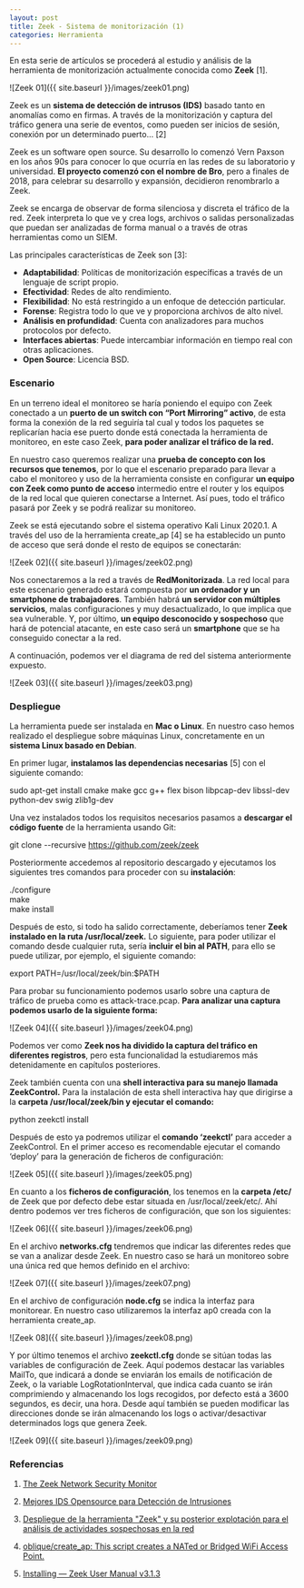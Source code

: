 ```yaml
---
layout: post
title: Zeek - Sistema de monitorización (1)
categories: Herramienta
---
```


En esta serie de artículos se procederá al estudio y análisis de la herramienta de monitorización actualmente conocida como **Zeek** [1].

![Zeek 01]({{ site.baseurl }}/images/zeek01.png)

Zeek es un **sistema de detección de intrusos (IDS)** basado tanto en anomalías como en firmas. A través de la monitorización y captura del tráfico genera una serie de eventos, como pueden ser inicios de sesión, conexión por un determinado puerto… [2]

Zeek es un software open source. Su desarrollo lo comenzó Vern Paxson en los años 90s para conocer lo que ocurría en las redes de su laboratorio y universidad. **El proyecto comenzó con el nombre de Bro**, pero a finales de 2018, para celebrar su desarrollo y expansión, decidieron renombrarlo a Zeek.

Zeek se encarga de observar de forma silenciosa y discreta el tráfico de la red. Zeek interpreta lo que ve y crea logs, archivos o salidas personalizadas que puedan ser analizadas de forma manual o a través de otras herramientas como un SIEM.

Las principales características de Zeek son [3]:
- **Adaptabilidad**: Políticas de monitorización específicas a través de un lenguaje de script propio.
- **Efectividad**: Redes de alto rendimiento.
- **Flexibilidad**: No está restringido a un enfoque de detección particular.
- **Forense**: Registra todo lo que ve y proporciona archivos de alto nivel.
- **Análisis en profundidad**: Cuenta con analizadores para muchos protocolos por defecto.
- **Interfaces abiertas**: Puede intercambiar información en tiempo real con otras aplicaciones.
- **Open Source**: Licencia BSD.

### Escenario

En un terreno ideal el monitoreo se haría poniendo el equipo con Zeek conectado a un **puerto de un switch con “Port Mirroring” activo**, de esta forma la conexión de la red seguiría tal cual y todos los paquetes se replicarían hacia ese puerto donde está conectada la herramienta de monitoreo, en este caso Zeek, **para poder analizar el tráfico de la red.**

En nuestro caso queremos realizar una **prueba de concepto con los recursos que tenemos**, por lo que el escenario preparado para llevar a cabo el monitoreo y uso de la herramienta consiste en configurar **un equipo con Zeek como punto de acceso** intermedio entre el router y los equipos de la red local que quieren conectarse a Internet. Así pues, todo el tráfico pasará por Zeek y se podrá realizar su monitoreo.

Zeek se está ejecutando sobre el sistema operativo Kali Linux 2020.1. A través del uso de la herramienta create_ap [4] se ha establecido un punto de acceso que será donde el resto de equipos se conectarán:

![Zeek 02]({{ site.baseurl }}/images/zeek02.png)

Nos conectaremos a la red a través de **RedMonitorizada**. La red local para este escenario generado estará compuesta por **un ordenador y un smartphone de trabajadores**. También habrá **un servidor con múltiples servicios**, malas configuraciones y muy desactualizado, lo que implica que sea vulnerable. Y, por último, **un equipo desconocido y sospechoso** que hará de potencial atacante, en este caso será un **smartphone** que se ha conseguido conectar a la red.

A continuación, podemos ver el diagrama de red del sistema anteriormente expuesto.

![Zeek 03]({{ site.baseurl }}/images/zeek03.png)

### Despliegue

La herramienta puede ser instalada en **Mac o Linux**. En nuestro caso hemos realizado el despliegue sobre máquinas Linux, concretamente en un **sistema Linux basado en Debian**.

En primer lugar, **instalamos las dependencias necesarias** [5] con el siguiente comando:

sudo apt-get install cmake make gcc g++ flex bison libpcap-dev libssl-dev python-dev swig zlib1g-dev

Una vez instalados todos los requisitos necesarios pasamos a **descargar el código fuente** de la herramienta usando Git:

git clone --recursive https://github.com/zeek/zeek

Posteriormente accedemos al repositorio descargado y ejecutamos los siguientes tres comandos para proceder con su **instalación**:

./configure  
make  
make install  

Después de esto, si todo ha salido correctamente, deberíamos tener **Zeek instalado en la ruta /usr/local/zeek.**
Lo siguiente, para poder utilizar el comando desde cualquier ruta, sería **incluir el bin al PATH**, para ello se puede utilizar, por ejemplo, el siguiente comando:

export PATH=/usr/local/zeek/bin:$PATH

Para probar su funcionamiento podemos usarlo sobre una captura de tráfico de prueba como es attack-trace.pcap. **Para analizar una captura podemos usarlo de la siguiente forma:**

![Zeek 04]({{ site.baseurl }}/images/zeek04.png)

Podemos ver como **Zeek nos ha dividido la captura del tráfico en diferentes registros**, pero esta funcionalidad la estudiaremos más detenidamente en capítulos posteriores.

Zeek también cuenta con una **shell interactiva para su manejo llamada ZeekControl.** Para la instalación de esta shell interactiva hay que dirigirse a la **carpeta /usr/local/zeek/bin y ejecutar el comando:**

python zeekctl install

Después de esto ya podremos utilizar el **comando ‘zeekctl’** para acceder a ZeekControl. En el primer acceso es recomendable ejecutar el comando ‘deploy’ para la generación de ficheros de configuración:

![Zeek 05]({{ site.baseurl }}/images/zeek05.png)

En cuanto a los **ficheros de configuración**, los tenemos en la **carpeta /etc/** de Zeek que por defecto debe estar situada en /usr/local/zeek/etc/. Ahí dentro podemos ver tres ficheros de configuración, que son los siguientes:

![Zeek 06]({{ site.baseurl }}/images/zeek06.png)

En el archivo **networks.cfg** tendremos que indicar las diferentes redes que se van a analizar desde Zeek. En nuestro caso se hará un monitoreo sobre una única red que hemos definido en el archivo:

![Zeek 07]({{ site.baseurl }}/images/zeek07.png)

En el archivo de configuración **node.cfg** se indica la interfaz para monitorear. En nuestro caso utilizaremos la interfaz ap0 creada con la herramienta create_ap.

![Zeek 08]({{ site.baseurl }}/images/zeek08.png)

Y por último tenemos el archivo **zeekctl.cfg** donde se sitúan todas las variables de configuración de Zeek. Aquí podemos destacar las variables MailTo, que indicará a donde se enviarán los emails de notificación de Zeek, o la variable LogRotationInterval, que indica cada cuanto se irán comprimiendo y almacenando los logs recogidos, por defecto está a 3600 segundos, es decir, una hora. Desde aquí también se pueden modificar las direcciones donde se irán almacenando los logs o activar/desactivar determinados logs que genera Zeek.

![Zeek 09]({{ site.baseurl }}/images/zeek09.png)

### Referencias

1. [The Zeek Network Security Monitor](https://zeek.org/)

2. [Mejores IDS Opensource para Detección de Intrusiones](https://protegermipc.net/2018/02/22/mejores-ids-opensource-deteccion-de-intrusiones/)

3. [Despliegue de la herramienta "Zeek" y su posterior explotación para el análisis de actividades sospechosas en la red](http://openaccess.uoc.edu/webapps/o2/bitstream/10609/107146/6/sergioalruTFM1219memoria.pdf)

4. [oblique/create_ap: This script creates a NATed or Bridged WiFi Access Point.](https://github.com/oblique/create_ap)

5. [Installing — Zeek User Manual v3.1.3](https://docs.zeek.org/en/current/install/install.html)

